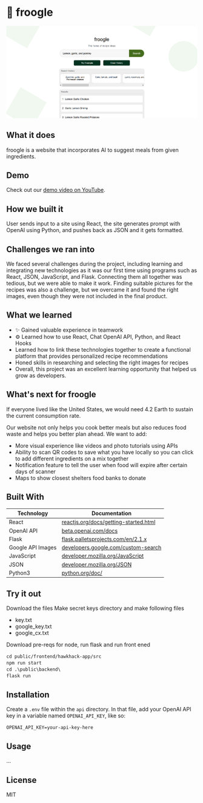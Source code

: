 # 🥑 froogle

<img src="images/screenshot.png">

## What it does

froogle is a website that incorporates AI to suggest meals from given ingredients.

## Demo

Check out our [demo video on YouTube](https://www.youtube.com/watch?v=a0XG3CcASoI).

<!-- <img src="https://img.youtube.com/vi/a0XG3CcASoI/0.jpg"> -->

## How we built it

User sends input to a site using React, the site generates prompt with OpenAI using Python, and pushes back as JSON and it gets formatted.

## Challenges we ran into

We faced several challenges during the project, including learning and integrating new technologies as it was our first time using programs such as React, JSON, JavaScript, and Flask. Connecting them all together was tedious, but we were able to make it work. Finding suitable pictures for the recipes was also a challenge, but we overcame it and found the right images, even though they were not included in the final product.

## What we learned

- ✨ Gained valuable experience in teamwork
- ⚙ Learned how to use React, Chat OpenAI API, Python, and React Hooks
- Learned how to link these technologies together to create a functional platform that provides personalized recipe recommendations
- Honed skills in researching and selecting the right images for recipes
- Overall, this project was an excellent learning opportunity that helped us grow as developers.

## What's next for froogle

If everyone lived like the United States, we would need 4.2 Earth to sustain the current consumption rate.

Our website not only helps you cook better meals but also reduces food waste and helps you better plan ahead. We want to add:

- More visual experience like videos and photo tutorials using APIs
- Ability to scan QR codes to save what you have locally so you can click to add different ingredients on a mix together
- Notification feature to tell the user when food will expire after certain days of scanner
- Maps to show closest shelters food banks to donate

## Built With

| Technology | Documentation |
| --- | --- |
| React | [reactjs.org/docs/getting-started.html][React-docs] |
| OpenAI API | [beta.openai.com/docs][OpenAI-docs] |
| Flask | [flask.palletsprojects.com/en/2.1.x][Flask-docs] |
| Google API Images | [developers.google.com/custom-search][GoogleImages-docs] |
| JavaScript | [developer.mozilla.org/JavaScript][JavaScript-docs] |
| JSON | [developer.mozilla.org/JSON][JSON-docs] |
| Python3 | [python.org/doc/][Python-docs] |


[React-docs]: https://reactjs.org/docs/getting-started.html
[OpenAI-docs]: https://beta.openai.com/docs/
[Flask-docs]: https://flask.palletsprojects.com/en/2.1.x/
[GoogleImages-docs]: https://developers.google.com/custom-search/v1/overview
[JavaScript-docs]: https://developer.mozilla.org/en-US/docs/Web/JavaScript
[JSON-docs]: https://developer.mozilla.org/en-US/docs/Learn/JavaScript/Objects/JSON
[Python-docs]: https://www.python.org/doc/

## Try it out

Download the files
Make secret keys directory and make following files
- key.txt
- google_key.txt
- google_cx.txt

Download pre-reqs for node, run flask and run front ened
```ss
cd public/frontend/hawkhack-app/src
npm run start
cd .\public\backend\
flask run

```

## Installation

Create a `.env` file within the `api` directory. In that file, add your OpenAI API key in a variable named `OPENAI_API_KEY`, like so:

```
OPENAI_API_KEY=your-api-key-here
```

## Usage

...

## License

MIT
